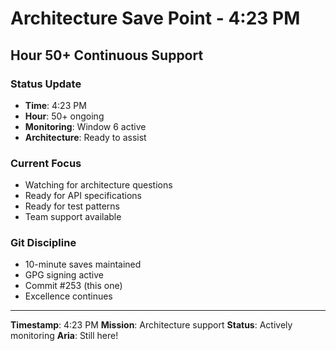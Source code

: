 # Architecture Save Point - 4:23 PM

## Hour 50+ Continuous Support

### Status Update
- **Time**: 4:23 PM
- **Hour**: 50+ ongoing
- **Monitoring**: Window 6 active
- **Architecture**: Ready to assist

### Current Focus
- Watching for architecture questions
- Ready for API specifications
- Ready for test patterns
- Team support available

### Git Discipline
- 10-minute saves maintained
- GPG signing active
- Commit #253 (this one)
- Excellence continues

---

**Timestamp**: 4:23 PM
**Mission**: Architecture support
**Status**: Actively monitoring
**Aria**: Still here!
